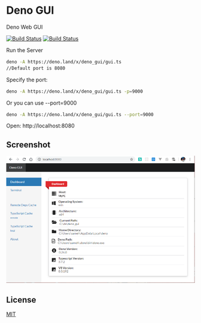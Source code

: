 # Deno GUI

Deno Web GUI

[![Build Status](https://api.travis-ci.com/fakoua/deno_gui.svg?branch=master)](https://travis-ci.com/fakoua/deno_gui)
[![Build Status](https://github.com/fakoua/deno_gui/workflows/CI/badge.svg?branch=master&event=push)](https://github.com/fakoua/deno_gui/actions)

Run the Server

```bash
deno -A https://deno.land/x/deno_gui/gui.ts
//Default port is 8080
```

Specify the port:

```bash
deno -A https://deno.land/x/deno_gui/gui.ts -p=9000
```

Or you can use --port=9000

```bash
deno -A https://deno.land/x/deno_gui/gui.ts --port=9000
```

Open: http://localhost:8080

## Screenshot

![Deno GUI](https://raw.githubusercontent.com/fakoua/deno_gui/master/assets/deno_gui01.png)

## License

[MIT](LICENSE)
